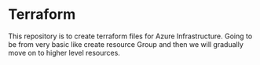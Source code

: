# Terraform

This repository is to create terraform files for Azure Infrastructure.
Going to be from very basic like create resource Group and then we will gradually move on to higher level resources.
